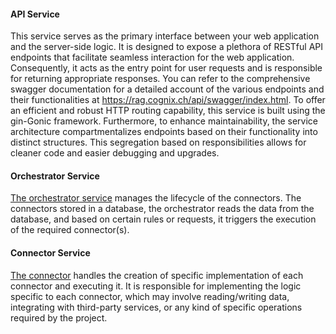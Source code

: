 #### API Service 
This service serves as the primary interface between your web application and the server-side logic. It is designed to expose a plethora of RESTful API endpoints that facilitate seamless interaction for the web application. Consequently, it acts as the entry point for user requests and is responsible for returning appropriate responses.
You can refer to the comprehensive swagger documentation for a detailed account of the various endpoints and their functionalities at https://rag.cognix.ch/api/swagger/index.html.
To offer an efficient and robust HTTP routing capability, this service is built using the gin-Gonic framework.
Furthermore, to enhance maintainability, the service architecture compartmentalizes endpoints based on their functionality into distinct structures. This segregation based on responsibilities allows for cleaner code and easier debugging and upgrades.

#### Orchestrator Service 
[The orchestrator service](orchestrator.md) manages the lifecycle of the connectors. 
The connectors stored in a database, the orchestrator reads the data from the database, 
and based on certain rules or requests, it triggers the execution of the required connector(s).

    
#### Connector Service 
[The connector](connector.md) handles the creation of specific implementation of each connector and executing it.
It is responsible for implementing the logic specific to each connector,
which may involve reading/writing data, integrating with third-party services,
or any kind of specific operations required by the project.



